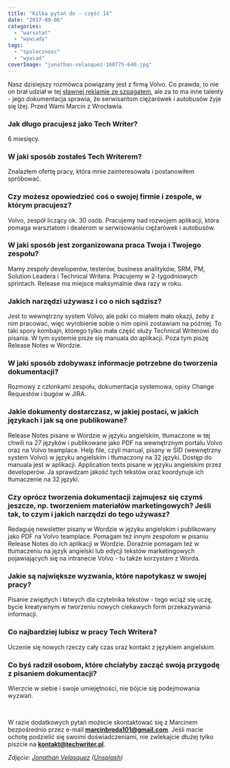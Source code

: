 ```yaml
---
title: "Kilka pytań do - część 14"
date: "2017-09-06"
categories: 
  - "warsztat"
  - "wywiady"
tags: 
  - "spolecznosc"
  - "wywiad"
coverImage: "jonathan-velasquez-160775-640.jpg"
---
```


Nasz dzisiejszy rozmówca powiązany jest z firmą Volvo. Co prawda, to nie on brał udział w tej [sławnej reklamie ze szpagatem](https://www.youtube.com/watch?v=M7FIvfx5J10), ale za to ma inne talenty - jego dokumentacja sprawia, że serwisantom ciężarówek i autobusów żyje się lżej. Przed Wami Marcin z Wrocławia.

### Jak długo pracujesz jako Tech Writer?

6 miesięcy.

### W jaki sposób zostałeś Tech Writerem?

Znalazłem ofertę pracy, która mnie zainteresowała i postanowiłem spróbować.

### Czy możesz opowiedzieć coś o swojej firmie i zespole, w którym pracujesz?

Volvo, zespół liczący ok. 30 osób. Pracujemy nad rozwojem aplikacji, która pomaga warsztatom i dealerom w serwisowaniu ciężarówek i autobusów.

### W jaki sposób jest zorganizowana praca Twoja i Twojego zespołu?

Mamy zespoły developerów, testerów, business analityków, SRM, PM, Solution Leadera i Technical Writera. Pracujemy w 2-tygodniowych sprintach. Release ma miejsce maksymalnie dwa razy w roku.

### Jakich narzędzi używasz i co o nich sądzisz?

Jest to wewnętrzny system Volvo, ale póki co miałem mało okazji, żeby z nim pracować, więc wyrobienie sobie o nim opinii zostawiam na później. To taki spory kombajn, którego tylko mała część służy Technical Writerowi do pisania. W tym systemie pisze się manuala do aplikacji. Poza tym piszę Release Notes w Wordzie.

### W jaki sposób zdobywasz informacje potrzebne do tworzenia dokumentacji?

Rozmowy z członkami zespołu, dokumentacja systemowa, opisy Change Requestów i bugów w JIRA.

### Jakie dokumenty dostarczasz, w jakiej postaci, w jakich językach i jak są one publikowane?

Release Notes pisane w Wordzie w języku angielskim, tłumaczone w tej chwili na 27 języków i publikowane jako PDF na wewnętrznym portalu Volvo oraz na Volvo teamplace. Help file, czyli manual, pisany w SID (wewnętrzny system Volvo) w języku angielskim i tłumaczony na 32 języki. Dostęp do manuala jest w aplikacji. Application texts pisane w języku angielskim przez developerów. Ja sprawdzam jakość tych tekstów oraz koordynuje ich tłumaczenie na 32 języki.

### Czy oprócz tworzenia dokumentacji zajmujesz się czymś jeszcze, np. tworzeniem materiałów marketingowych? Jeśli tak, to czym i jakich narzędzi do tego używasz?

Redaguję newsletter pisany w Wordzie w języku angielskim i publikowany jako PDF na Volvo teamplace. Pomagam też innym zespołom w pisaniu Release Notes do ich aplikacji w Wordzie. Doraźnie pomagam też w tłumaczeniu na język angielski lub edycji tekstów marketingowych pojawiających się na intranecie Volvo - tu także korzystam z Worda.

### Jakie są największe wyzwania, które napotykasz w swojej pracy?

Pisanie zwięzłych i łatwych dla czytelnika tekstów - tego wciąż się uczę, bycie kreatywnym w tworzeniu nowych ciekawych form przekazywania informacji.

### Co najbardziej lubisz w pracy Tech Writera?

Uczenie się nowych rzeczy cały czas oraz kontakt z językiem angielskim.

### Co byś radził osobom, które chciałyby zacząć swoją przygodę z pisaniem dokumentacji?

Wierzcie w siebie i swoje umiejętności, nie bójcie się podejmowania wyzwań.

 

W razie dodatkowych pytań możecie skontaktować się z Marcinem bezpośrednio przez e-mail **[marcinbroda101@gmail.com](mailto:marcinbroda101@gmail.com)**. Jeśli macie ochotę podzielić się swoimi doświadczeniami, nie zwlekajcie dłużej tylko piszcie na **[kontakt@techwriter.pl](mailto:kontakt@techwriter.pl)**.

_Zdjęcie: [Jonathan Velasquez](https://unsplash.com/photos/c1ZN57GfDB0?utm_source=unsplash&utm_medium=referral&utm_content=creditCopyText) ([Unsplash](https://unsplash.com/?utm_source=unsplash&utm_medium=referral&utm_content=creditCopyText))_
